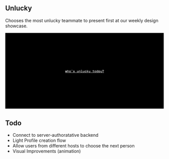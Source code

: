 ## Unlucky
Chooses the most unlucky teammate to present first at our weekly design showcase.

![screenshot of landing page](https://github.com/jasonxuyang/unlucky/blob/master/cover.png)

## Todo
- Connect to server-authoratative backend
- Light Profile creation flow
- Allow users from different hosts to choose the next person
- Visual Improvements (animation)
